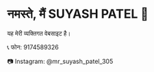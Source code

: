 <!doctype html>
<html lang="hi">
<head>
  <meta charset="utf-8">
  <meta name="viewport" content="width=device-width, initial-scale=1">
  <title>SUYASH PATEL — व्यक्तिगत वेबसाइट</title>

  <!-- Google Search Console Verification -->
  <meta name="google-site-verification" content="wd8j58ZhL0F6OWHfYEnEUgGl3lnj9f9R2wBSFZuvd5M" />
</head>
<body>
  <h1>नमस्ते, मैं SUYASH PATEL 👋</h1>
  <p>यह मेरी व्यक्तिगत वेबसाइट है।</p>
  <p>📞 फोन: 9174589326</p>
  <p>📷 Instagram: @mr_suyash_patel_305</p>
</body>
</html>
